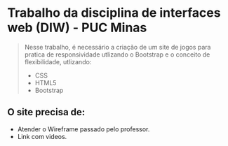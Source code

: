 # Trabalho da disciplina de interfaces web (DIW) - PUC Minas

> Nesse trabalho, é necessário a criação de um site de jogos para pratica de responsividade utlizando o Bootstrap e o conceito de flexibilidade, utlizando:
> - CSS
> - HTML5
> - Bootstrap

## O site precisa de:
- Atender o Wireframe passado pelo professor.
- Link com videos.

